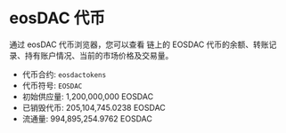 eos**DAC 代币**
===

通过 eosDAC 代币浏览器，您可以查看 链上的 EOSDAC 代币的余额、转账记录、持有账户情况、当前的市场价格及交易量。

 * 代币合约: `eosdactokens`
 * 代币符号: `EOSDAC`
 * 初始供应量: 1,200,000,000 EOSDAC
 * 已销毁代币: 205,104,745.0238 EOSDAC
 * 流通量: 994,895,254.9762 EOSDAC
 


